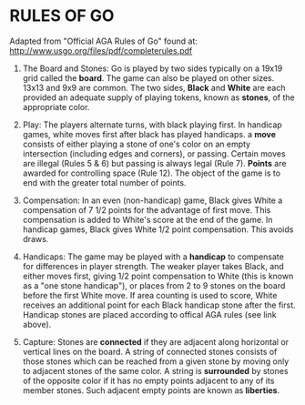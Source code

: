 RULES OF GO
===========
Adapted from "Official AGA Rules of Go" found at:  http://www.usgo.org/files/pdf/completerules.pdf

1. The Board and Stones: Go is played by two sides typically on a 19x19 grid called the **board**. The game can also be played on other sizes. 13x13 and 9x9 are common. The two sides, **Black** and **White** are each provided an adequate supply of playing tokens, known as **stones**, of the appropriate color.

2. Play: The players alternate turns, with black playing first. In handicap games, white moves first after black has played handicaps. a **move** consists of either playing a stone of one's color on an empty intersection (including edges and corners), or passing. Certain moves are illegal (Rules 5 & 6) but passing is always legal (Rule 7). **Points** are awarded for controlling space (Rule 12). The object of the game is to end with the greater total number of points.

3. Compensation: In an even (non-handicap) game, Black gives White a compensation of 7 1/2 points for the advantage of first move. This compensation is added to White's score at the end of the game. In handicap games, Black gives White 1/2 point compensation. This avoids draws.

4. Handicaps: The game may be played with a **handicap** to compensate for differences in player strength. The weaker player takes Black, and either moves first, giving 1/2 point compensation to White (this is known as a "one stone handicap"), or places from 2 to 9 stones on the board before the first White move. If area counting is used to score, White receives an additional point for each Black handicap stone after the first. Handicap stones are placed according to offical AGA rules (see link above).

5. Capture: Stones are **connected** if they are adjacent along horizontal or vertical lines on the board. A string of connected stones consists of those stones which can be reached from a given stone by moving only to adjacent stones of the same color. A string is **surrounded** by stones of the opposite color if it has no empty points adjacent to any of its member stones. Such adjacent empty points are known as **liberties**.
